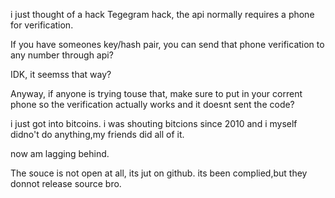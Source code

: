 i just thought of a hack
Tegegram hack, the api normally requires a phone for verification.

If you have someones key/hash pair, you can send that phone verification to any number through api?

IDK, it seemss that way?

Anyway, if anyone is trying touse that, make sure to put in your corrent phone so the verification actually works and it doesnt sent the code?

i just got into bitcoins.
i was shouting bitcions since 2010 and i myself didno't do anything,my friends did all of it.

now am lagging behind.

The souce is not open at all, its jut on github.
its been complied,but they donnot release source bro.